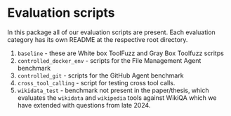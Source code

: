 # Evaluation scripts

In this package all of our evaluation scripts are present. Each evaluation category has its own README at the respective root directory.

1. `baseline` - these are White box ToolFuzz and Gray Box Toolfuzz scritps
2. `controlled_docker_env` - scripts for the File Management Agent benchmark
3. `controlled_git` - scripts for the GitHub Agent benchmark
4. `cross_tool_calling` - script for testing cross tool calls.
5. `wikidata_test` - benchmark not present in the paper/thesis, which evaluates the `wikidata` and `wikipedia` tools against WikiQA which we have extended with questions from late 2024.